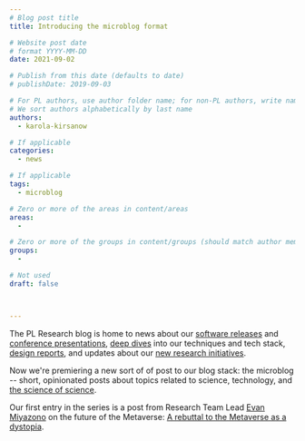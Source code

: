 ```yaml
---
# Blog post title
title: Introducing the microblog format

# Website post date
# format YYYY-MM-DD
date: 2021-09-02

# Publish from this date (defaults to date)
# publishDate: 2019-09-03

# For PL authors, use author folder name; for non-PL authors, write name as in paper within ""
# We sort authors alphabetically by last name
authors:
  - karola-kirsanow

# If applicable
categories:
  - news

# If applicable
tags:
  - microblog

# Zero or more of the areas in content/areas
areas:
  -

# Zero or more of the groups in content/groups (should match author membership)
groups:
  -

# Not used
draft: false



---
```


The PL Research blog is home to news about our [software releases](/blog/2021/the-winding-journey-to-proofs-v8.0.0-and-beyond/) and [conference presentations](/blog/2021/decentralising-the-internet-with-ipfs-and-filecoin-di2f-a-report-from-the-trenches/), [deep dives](/blog/2021/snarkpack-how-to-aggregate-snarks-efficiently/) into our techniques and tech stack, [design reports](/blog/2021/designing-a-dataflow-editor-with-typescript-and-react/), and updates about our [new research initiatives](/blog/2021/consensuslab-supercharging-our-consensus-research/). 

Now we're premiering a new sort of of post to our blog stack: the microblog -- short, opinionated posts about topics related to science, technology, and [the science of science](/areas/metaresearch). 

Our first entry in the series is a post from Research Team Lead [Evan Miyazono](/authors/evan-miyazono/) on the future of the Metaverse: [A rebuttal to the Metaverse as a dystopia](/blog/2021/against-dystopia).
